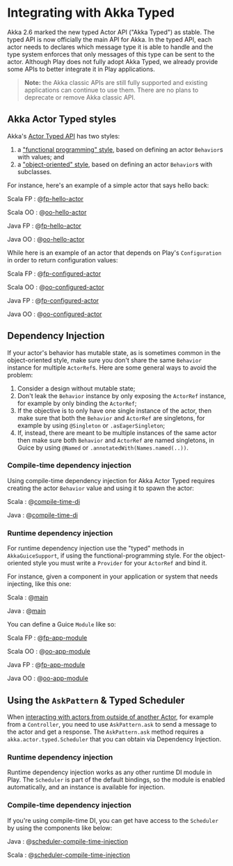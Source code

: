 <!--- Copyright (C) 2009-2019 Lightbend Inc. <https://www.lightbend.com> -->
# Integrating with Akka Typed

Akka 2.6 marked the new typed Actor API ("Akka Typed") as stable. The typed API is now officially the main API for Akka. In the typed API, each actor needs to declares which message type it is able to handle and the type system enforces that only messages of this type can be sent to the actor. Although Play does not fully adopt Akka Typed, we already provide some APIs to better integrate it in Play applications.

> **Note:** the Akka classic APIs are still fully supported and existing applications can continue to use them. There are no plans to deprecate or remove Akka classic API. 

## Akka Actor Typed styles

Akka's [Actor Typed API][] has two styles:

1. a ["functional programming" style][fp-style], based on defining an actor `Behavior`s with values; and
2. a ["object-oriented" style][oo-style], based on defining an actor `Behavior`s with subclasses.

[Actor Typed API]: https://doc.akka.io/docs/akka/2.6/typed/actors.html
[fp-style]: https://doc.akka.io/docs/akka/2.6/typed/actors.html#functional-style
[oo-style]: https://doc.akka.io/docs/akka/2.6/typed/actors.html#object-oriented-style

For instance, here's an example of a simple actor that says hello back:

Scala FP
: @[fp-hello-actor](code/scalaguide/akka/typed/fp/HelloActor.scala)

Scala OO
: @[oo-hello-actor](code/scalaguide/akka/typed/oo/HelloActor.scala)

Java FP
: @[fp-hello-actor](code/javaguide/akka/typed/fp/HelloActor.java)

Java OO
: @[oo-hello-actor](code/javaguide/akka/typed/oo/HelloActor.java)

While here is an example of an actor that depends on Play's `Configuration` in order to return configuration values:

Scala FP
: @[fp-configured-actor](code/scalaguide/akka/typed/fp/ConfiguredActor.scala)

Scala OO
: @[oo-configured-actor](code/scalaguide/akka/typed/oo/ConfiguredActor.scala)

Java FP
: @[fp-configured-actor](code/javaguide/akka/typed/fp/ConfiguredActor.java)

Java OO
: @[oo-configured-actor](code/javaguide/akka/typed/oo/ConfiguredActor.java)

## Dependency Injection

If your actor's behavior has mutable state, as is sometimes common in the object-oriented style, make sure you don't share the same `Behavior` instance for multiple `ActorRef`s.  Here are some general ways to avoid the problem:

1. Consider a design without mutable state;
2. Don't leak the `Behavior` instance by only exposing the `ActorRef` instance, for example by only binding the `ActorRef`;
3. If the objective is to only have one single instance of the actor, then make sure that both the `Behavior` and `ActorRef` are singletons, for example by using `@Singleton` or `.asEagerSingleton`;
4. If, instead, there are meant to be multiple instances of the same actor then make sure both `Behavior` and `ActorRef` are named singletons, in Guice by using `@Named` or `.annotatedWith(Names.named(..))`.

### Compile-time dependency injection

Using compile-time dependency injection for Akka Actor Typed requires creating the actor `Behavior` value and using it to spawn the actor:

Scala
: @[compile-time-di](code/scalaguide/akka/typed/fp/AppComponents.scala)

Java
: @[compile-time-di](code/javaguide/akka/typed/oo/AppComponents.java)

### Runtime dependency injection

For runtime dependency injection use the "typed" methods in `AkkaGuiceSupport`, if using the functional-programming style.  For the object-oriented style you must write a `Provider` for your `ActorRef` and bind it.

For instance, given a component in your application or system that needs injecting, like this one:

Scala
: @[main](code/scalaguide/akka/typed/fp/Main.scala)

Java
: @[main](code/javaguide/akka/typed/oo/Main.java)

You can define a Guice `Module` like so:

Scala FP
: @[fp-app-module](code/scalaguide/akka/typed/fp/AppModule.scala)

Scala OO
: @[oo-app-module](code/scalaguide/akka/typed/oo/AppModule.scala)

Java FP
: @[fp-app-module](code/javaguide/akka/typed/fp/AppModule.java)

Java OO
: @[oo-app-module](code/javaguide/akka/typed/oo/AppModule.java)


## Using the `AskPattern` & Typed Scheduler

When [interacting with actors from outside of another Actor](https://doc.akka.io/docs/akka/2.6/typed/interaction-patterns.html#request-response-with-ask-from-outside-an-actor), for example from a `Controller`, you need to use `AskPattern.ask` to send a message to the actor and get a response. The `AskPattern.ask` method requires a `akka.actor.typed.Scheduler` that you can obtain via Dependency Injection.

### Runtime dependency injection

Runtime dependency injection works as any other runtime DI module in Play. The `Scheduler` is part of the default bindings, so the module is enabled automatically, and an instance is available for injection.

### Compile-time dependency injection

If you're using compile-time DI, you can get have access to the `Scheduler` by using the components like below:

Java
: @[scheduler-compile-time-injection](code/javaguide/akka/components/ComponentsWithTypedScheduler.java)

Scala
: @[scheduler-compile-time-injection](code/scalaguide/akka/components/ComponentsWithTypedScheduler.scala)
